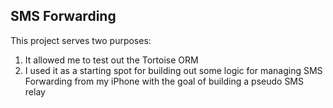 ## SMS Forwarding

This project serves two purposes:
1. It allowed me to test out the Tortoise ORM
2. I used it as a starting spot for building out some logic for managing SMS Forwarding from my iPhone with the goal of building a pseudo SMS relay


